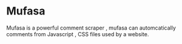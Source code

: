 # Mufasa
Mufasa is a powerful comment scraper , mufasa can automcatically comments from Javascript , CSS files used by a website.
